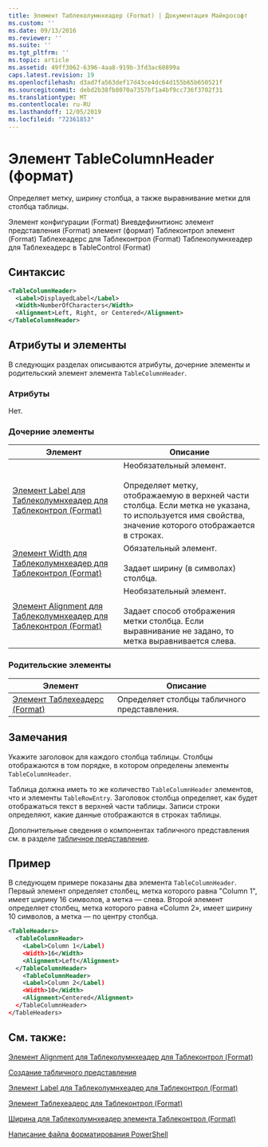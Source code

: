 ```yaml
---
title: Элемент Таблеколумнхеадер (Format) | Документация Майкрософт
ms.custom: ''
ms.date: 09/13/2016
ms.reviewer: ''
ms.suite: ''
ms.tgt_pltfrm: ''
ms.topic: article
ms.assetid: 49ff3062-6396-4aa8-919b-3fd3ac60899a
caps.latest.revision: 19
ms.openlocfilehash: d3ad7fa563def17d43ce4dc64d155b65b650521f
ms.sourcegitcommit: debd2b38fb8070a7357bf1a4bf9cc736f3702f31
ms.translationtype: MT
ms.contentlocale: ru-RU
ms.lasthandoff: 12/05/2019
ms.locfileid: "72361853"
---
```

# <a name="tablecolumnheader-element-format"></a>Элемент TableColumnHeader (формат)

Определяет метку, ширину столбца, а также выравнивание метки для столбца таблицы.

Элемент конфигурации (Format) Виевдефинитионс элемент представления (Format) элемент (формат) Таблеконтрол элемент (Format) Таблехеадерс для Таблеконтрол (Format) Таблеколумнхеадер для Таблехеадерс в TableControl (Format)

## <a name="syntax"></a>Синтаксис

```xml
<TableColumnHeader>
  <Label>DisplayedLabel</Label>
  <Width>NumberOfCharacters</Width>
  <Alignment>Left, Right, or Centered</Alignment>
</TableColumnHeader>
```

## <a name="attributes-and-elements"></a>Атрибуты и элементы

В следующих разделах описываются атрибуты, дочерние элементы и родительский элемент элемента `TableColumnHeader`.

### <a name="attributes"></a>Атрибуты

Нет.

### <a name="child-elements"></a>Дочерние элементы

|Элемент|Описание|
|-------------|-----------------|
|[Элемент Label для Таблеколумнхеадер для Таблеконтрол (Format)](./label-element-for-tablecolumnheader-for-tablecontrol-format.md)|Необязательный элемент.<br /><br /> Определяет метку, отображаемую в верхней части столбца. Если метка не указана, то используется имя свойства, значение которого отображается в строках.|
|[Элемент Width для Таблеколумнхеадер для Таблеконтрол (Format)](./width-element-for-tablecolumnheader-for-tablecontrol-format.md)|Обязательный элемент.<br /><br /> Задает ширину (в символах) столбца.|
|[Элемент Alignment для Таблеколумнхеадер для Таблеконтрол (Format)](./alignment-element-for-tablecolumnheader-for-tablecontrol-format.md)|Необязательный элемент.<br /><br /> Задает способ отображения метки столбца. Если выравнивание не задано, то метка выравнивается слева.|

### <a name="parent-elements"></a>Родительские элементы

|Элемент|Описание|
|-------------|-----------------|
|[Элемент Таблехеадерс (Format)](./tableheaders-element-format.md)|Определяет столбцы табличного представления.|

## <a name="remarks"></a>Замечания

Укажите заголовок для каждого столбца таблицы. Столбцы отображаются в том порядке, в котором определены элементы `TableColumnHeader`.

Таблица должна иметь то же количество `TableColumnHeader` элементов, что и элементы `TableRowEntry`. Заголовок столбца определяет, как будет отображаться текст в верхней части таблицы. Записи строки определяют, какие данные отображаются в строках таблицы.

Дополнительные сведения о компонентах табличного представления см. в разделе [табличное представление](./creating-a-table-view.md).

## <a name="example"></a>Пример

В следующем примере показаны два элемента `TableColumnHeader`. Первый элемент определяет столбец, метка которого равна "Column 1", имеет ширину 16 символов, а метка — слева. Второй элемент определяет столбец, метка которого равна «Column 2», имеет ширину 10 символов, а метка — по центру столбца.

```xml
<TableHeaders>
  <TableColumnHeader>
    <Label>Column 1</Label)
    <Width>16</Width>
    <Alignment>Left</Alignment>
  </TableColumnHeader>
    <TableColumnHeader>
    <Label>Column 2</Label)
    <Width>10</Width>
    <Alignment>Centered</Alignment>
  </TableColumnHeader>
</TableHeaders>
```

## <a name="see-also"></a>См. также:

[Элемент Alignment для Таблеколумнхеадер для Таблеконтрол (Format)](./alignment-element-for-tablecolumnheader-for-tablecontrol-format.md)

[Создание табличного представления](./creating-a-table-view.md)

[Элемент Label для Таблеколумнхеадер для Таблеконтрол (Format)](./label-element-for-tablecolumnheader-for-tablecontrol-format.md)

[Элемент Таблехеадерс для Таблеконтрол (Format)](./tableheaders-element-format.md)

[Ширина для Таблеколумнхеадер элемента Таблеконтрол (Format)](./width-element-for-tablecolumnheader-for-tablecontrol-format.md)

[Написание файла форматирования PowerShell](./writing-a-powershell-formatting-file.md)
